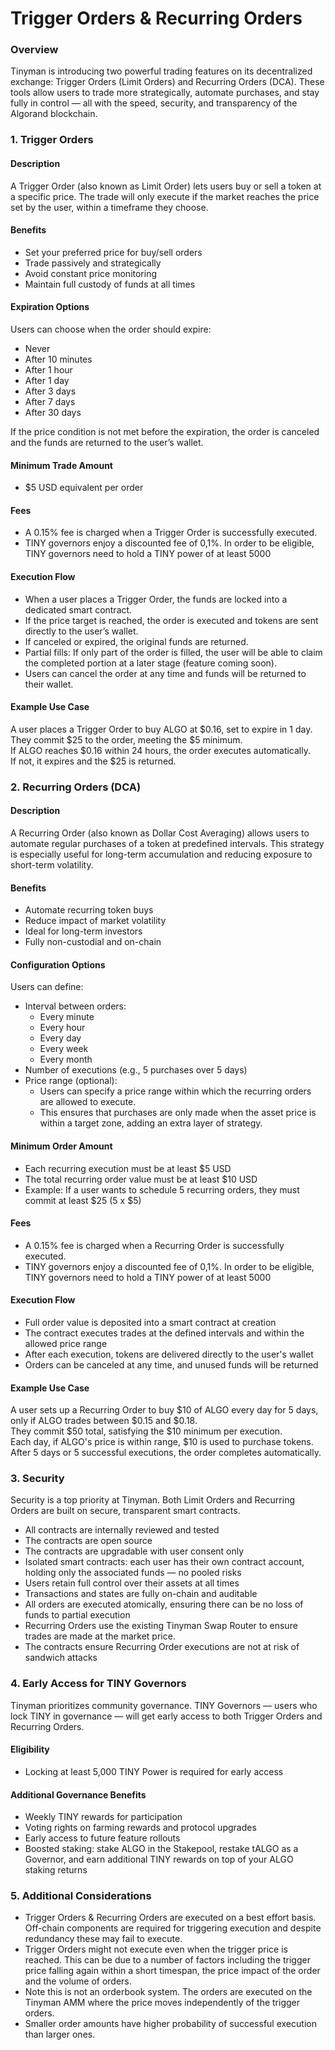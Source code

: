 # Trigger Orders & Recurring Orders&#x20;

### Overview

Tinyman is introducing two powerful trading features on its decentralized exchange: Trigger Orders (Limit Orders) and Recurring Orders (DCA). These tools allow users to trade more strategically, automate purchases, and stay fully in control — all with the speed, security, and transparency of the Algorand blockchain.

### 1. Trigger Orders

#### Description

A Trigger Order (also known as Limit Order) lets users buy or sell a token at a specific price. The trade will only execute if the market reaches the price set by the user, within a timeframe they choose.

#### Benefits

* Set your preferred price for buy/sell orders
* Trade passively and strategically
* Avoid constant price monitoring
* Maintain full custody of funds at all times

#### Expiration Options

Users can choose when the order should expire:

* Never
* After 10 minutes
* After 1 hour
* After 1 day
* After 3 days
* After 7 days
* After 30 days

If the price condition is not met before the expiration, the order is canceled and the funds are returned to the user’s wallet.

#### Minimum Trade Amount

* $5 USD equivalent per order

#### Fees

* A 0.15% fee is charged when a Trigger Order is successfully executed.
* TINY governors enjoy a discounted fee of 0,1%. In order to be eligible, TINY governors need to hold a TINY power of at least 5000

#### Execution Flow

* When a user places a Trigger Order, the funds are locked into a dedicated smart contract.
* If the price target is reached, the order is executed and tokens are sent directly to the user’s wallet.
* If canceled or expired, the original funds are returned.
* Partial fills: If only part of the order is filled, the user will be able to claim the completed portion at a later stage (feature coming soon).
* Users can cancel the order at any time and funds will be returned to their wallet.

#### Example Use Case

A user places a Trigger Order to buy ALGO at $0.16, set to expire in 1 day.\
They commit $25 to the order, meeting the $5 minimum.\
If ALGO reaches $0.16 within 24 hours, the order executes automatically.\
If not, it expires and the $25 is returned.

### 2. Recurring Orders (DCA)

#### Description

A Recurring Order (also known as Dollar Cost Averaging) allows users to automate regular purchases of a token at predefined intervals. This strategy is especially useful for long-term accumulation and reducing exposure to short-term volatility.

#### Benefits

* Automate recurring token buys
* Reduce impact of market volatility
* Ideal for long-term investors
* Fully non-custodial and on-chain

#### Configuration Options

Users can define:

* Interval between orders:
  * Every minute
  * Every hour
  * Every day
  * Every week
  * Every month
* Number of executions (e.g., 5 purchases over 5 days)
* Price range (optional):
  * Users can specify a price range within which the recurring orders are allowed to execute.
  * This ensures that purchases are only made when the asset price is within a target zone, adding an extra layer of strategy.

#### Minimum Order Amount

* Each recurring execution must be at least $5 USD
* The total recurring order value must be at least $10 USD
* Example: If a user wants to schedule 5 recurring orders, they must commit at least $25 (5 x $5)

#### Fees

* A 0.15% fee is charged when a Recurring Order is successfully executed.
* TINY governors enjoy a discounted fee of 0,1%. In order to be eligible, TINY governors need to hold a TINY power of at least 5000

#### Execution Flow

* Full order value is deposited into a smart contract at creation
* The contract executes trades at the defined intervals and within the allowed price range
* After each execution, tokens are delivered directly to the user's wallet
* Orders can be canceled at any time, and unused funds will be returned

#### Example Use Case

A user sets up a Recurring Order to buy $10 of ALGO every day for 5 days, only if ALGO trades between $0.15 and $0.18.\
They commit $50 total, satisfying the $10 minimum per execution.\
Each day, if ALGO's price is within range, $10 is used to purchase tokens.\
After 5 days or 5 successful executions, the order completes automatically.

### 3. Security

Security is a top priority at Tinyman. Both Limit Orders and Recurring Orders are built on secure, transparent smart contracts.

* All contracts are internally reviewed and tested
* The contracts are open source
* The contracts are upgradable with user consent only
* Isolated smart contracts: each user has their own contract account, holding only the associated funds — no pooled risks
* Users retain full control over their assets at all times
* Transactions and states are fully on-chain and auditable
* All orders are executed atomically, ensuring there can be no loss of funds to partial execution
* Recurring Orders use the existing Tinyman Swap Router to ensure trades are made at the market price.&#x20;
* The contracts ensure Recurring Order executions are not at risk of sandwich attacks

### 4. Early Access for TINY Governors

Tinyman prioritizes community governance. TINY Governors — users who lock TINY in governance — will get early access to both Trigger Orders and Recurring Orders.

#### Eligibility

* Locking at least 5,000 TINY Power is required for early access

#### Additional Governance Benefits

* Weekly TINY rewards for participation
* Voting rights on farming rewards and protocol upgrades
* Early access to future feature rollouts
* Boosted staking: stake ALGO in the Stakepool, restake tALGO as a Governor, and earn additional TINY rewards on top of your ALGO staking returns

### 5. Additional Considerations&#x20;



* Trigger Orders & Recurring Orders are executed on a best effort basis. Off-chain components are required for triggering execution and despite redundancy these may fail to execute.
* Trigger Orders might not execute even when the trigger price is reached. This can be due to a number of factors including the trigger price falling again within a short timespan, the price impact of the order and the volume of orders.
* Note this is not an orderbook system. The orders are executed on the Tinyman AMM where the price moves independently of the trigger orders.
* Smaller order amounts have higher probability of successful execution than larger ones.
